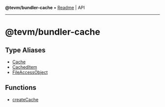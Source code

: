 **@tevm/bundler-cache** • [Readme](README.md) \| API

***

# @tevm/bundler-cache

## Type Aliases

- [Cache](type-aliases/Cache.md)
- [CachedItem](type-aliases/CachedItem.md)
- [FileAccessObject](type-aliases/FileAccessObject.md)

## Functions

- [createCache](functions/createCache.md)
